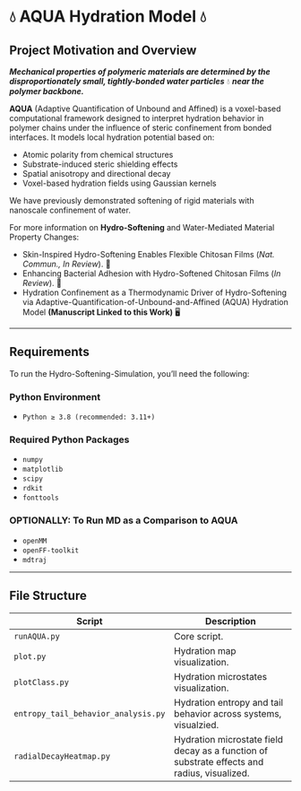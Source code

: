 # 💧 AQUA Hydration Model 💧

## Project Motivation and Overview

***Mechanical properties of polymeric materials are determined by the disproportionately small, tightly-bonded water particles*** 💧 ***near the polymer backbone.*** 

**AQUA** (Adaptive Quantification of Unbound and Affined) is a voxel-based computational framework designed to interpret hydration behavior in polymer chains under the influence of steric confinement from bonded interfaces. It models local hydration potential based on:

- Atomic polarity from chemical structures  
- Substrate-induced steric shielding effects 
- Spatial anisotropy and directional decay  
- Voxel-based hydration fields using Gaussian kernels  

We have previously demonstrated softening of rigid materials with nanoscale confinement of water.

For more information on **Hydro-Softening** and Water-Mediated Material Property Changes:
- Skin-Inspired Hydro-Softening Enables Flexible Chitosan Films (*Nat. Commun., In Review*). 🧪
- Enhancing Bacterial Adhesion with Hydro-Softened Chitosan Films (*In Review*). 🦠
- Hydration Confinement as a Thermodynamic Driver of Hydro-Softening 
  via Adaptive-Quantification-of-Unbound-and-Affined (AQUA) Hydration Model
  **(Manuscript Linked to this Work)** 🖥️

---

## Requirements

To run the Hydro-Softening-Simulation, you’ll need the following:

### Python Environment
- `Python ≥ 3.8 (recommended: 3.11+)`

### Required Python Packages
- `numpy`
- `matplotlib`
- `scipy`
- `rdkit`
- `fonttools`

### OPTIONALLY: To Run MD as a Comparison to AQUA
- `openMM`
- `openFF-toolkit`
- `mdtraj`

---

## File Structure

| Script | Description |
|--------|-------------|
| `runAQUA.py` | Core script. |
| `plot.py` | Hydration map visualization. |
| `plotClass.py` | Hydration microstates visualization. |
| `entropy_tail_behavior_analysis.py` | Hydration entropy and tail behavior across systems, visualzied. |
| `radialDecayHeatmap.py` | Hydration microstate field decay as a function of substrate effects and radius, visualized. |
